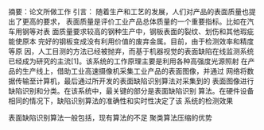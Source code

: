 摘要：论文所做工作
引言：
随着生产和工艺的发展，人们对产品的表面质量也提出了更高的要求，
表面质量是评价工业产品总体质量的一个重要指标。比如在汽车用钢等对表
面质量要求较高的钢种生产中，钢板表面的裂纹、划伤和其他瑕疵能使原本
完好的钢板变成没有利用价值的废弃金属。目前，由于检测效率和精度等原
因，人工目测的方法已经被抛弃，而基于机器视觉的表面缺陷在线监测系统
已经成为研究的主流[1]。该系统的工作原理主要是利用各种高强度光源照射
在产品的生产线上，借助工业高速摄像机采集工业产品的表面图像，并通过
网络将数据传输至计算机，最后通过所开发的表面缺陷识别算法对采集到的
表面图像进行缺陷识别和分类。在该系统中，最关键的部分是表面缺陷识别
算法。在硬件设备相同的情况下，缺陷识别算法的准确性和实时性决定了该
系统的检测效果

表面缺陷识别算法一般包括，现有算法的不足
聚类算法压缩的优势

